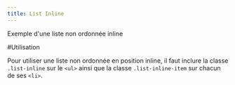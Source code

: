 ```yaml
---
title: List Inline
---
```

Exemple d'une liste non ordonnée inline

#Utilisation 

Pour utiliser une liste non ordonnée en position inline, il faut inclure la classe <code>.list-inline</code> sur le <code>&lt;ul&gt;</code> ainsi que la classe <code>.list-inline-item</code> sur chacun de ses <code>&lt;li&gt;</code>.